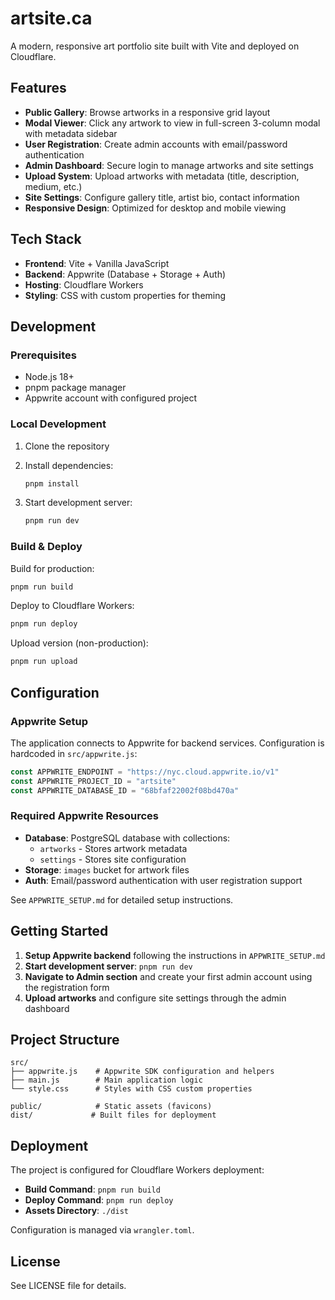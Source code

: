 # artsite.ca

A modern, responsive art portfolio site built with Vite and deployed on Cloudflare.

## Features

- **Public Gallery**: Browse artworks in a responsive grid layout
- **Modal Viewer**: Click any artwork to view in full-screen 3-column modal with metadata sidebar
- **User Registration**: Create admin accounts with email/password authentication
- **Admin Dashboard**: Secure login to manage artworks and site settings
- **Upload System**: Upload artworks with metadata (title, description, medium, etc.)
- **Site Settings**: Configure gallery title, artist bio, contact information
- **Responsive Design**: Optimized for desktop and mobile viewing

## Tech Stack

- **Frontend**: Vite + Vanilla JavaScript
- **Backend**: Appwrite (Database + Storage + Auth)
- **Hosting**: Cloudflare Workers
- **Styling**: CSS with custom properties for theming

## Development

### Prerequisites

- Node.js 18+
- pnpm package manager
- Appwrite account with configured project

### Local Development

1. Clone the repository
2. Install dependencies:
   ```bash
   pnpm install
   ```

3. Start development server:
   ```bash
   pnpm run dev
   ```

### Build & Deploy

Build for production:
```bash
pnpm run build
```

Deploy to Cloudflare Workers:
```bash
pnpm run deploy
```

Upload version (non-production):
```bash
pnpm run upload
```

## Configuration

### Appwrite Setup

The application connects to Appwrite for backend services. Configuration is hardcoded in `src/appwrite.js`:

```javascript
const APPWRITE_ENDPOINT = "https://nyc.cloud.appwrite.io/v1"
const APPWRITE_PROJECT_ID = "artsite"
const APPWRITE_DATABASE_ID = "68bfaf22002f08bd470a"
```

### Required Appwrite Resources

- **Database**: PostgreSQL database with collections:
  - `artworks` - Stores artwork metadata
  - `settings` - Stores site configuration
- **Storage**: `images` bucket for artwork files
- **Auth**: Email/password authentication with user registration support

See `APPWRITE_SETUP.md` for detailed setup instructions.

## Getting Started

1. **Setup Appwrite backend** following the instructions in `APPWRITE_SETUP.md`
2. **Start development server**: `pnpm run dev`
3. **Navigate to Admin section** and create your first admin account using the registration form
4. **Upload artworks** and configure site settings through the admin dashboard

## Project Structure

```
src/
├── appwrite.js    # Appwrite SDK configuration and helpers
├── main.js        # Main application logic
└── style.css      # Styles with CSS custom properties

public/            # Static assets (favicons)
dist/             # Built files for deployment
```

## Deployment

The project is configured for Cloudflare Workers deployment:

- **Build Command**: `pnpm run build`
- **Deploy Command**: `pnpm run deploy`
- **Assets Directory**: `./dist`

Configuration is managed via `wrangler.toml`.

## License

See LICENSE file for details.
